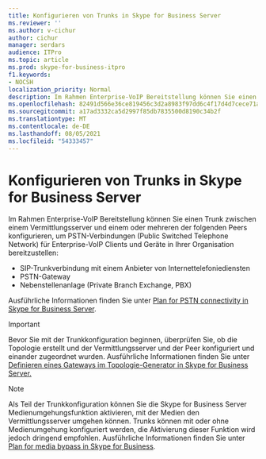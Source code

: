 ```yaml
---
title: Konfigurieren von Trunks in Skype for Business Server
ms.reviewer: ''
ms.author: v-cichur
author: cichur
manager: serdars
audience: ITPro
ms.topic: article
ms.prod: skype-for-business-itpro
f1.keywords:
- NOCSH
localization_priority: Normal
description: Im Rahmen Enterprise-VoIP Bereitstellung können Sie einen Trunk zwischen einem Vermittlungsserver und einem oder mehreren Peers konfigurieren, um PSTN-Verbindungen (Public Switched Telephone Network) für Enterprise-VoIP Clients und Geräte in Ihrer Organisation bereitzustellen.
ms.openlocfilehash: 82491d566e36ce819456c3d2a8983f97dd6c4f17d4d7cece71a066342d48efea
ms.sourcegitcommit: a17ad3332ca5d2997f85db7835500d8190c34b2f
ms.translationtype: MT
ms.contentlocale: de-DE
ms.lasthandoff: 08/05/2021
ms.locfileid: "54333457"
---
```

# <a name="configuring-trunks-in-skype-for-business-server"></a>Konfigurieren von Trunks in Skype for Business Server

Im Rahmen Enterprise-VoIP Bereitstellung können Sie einen Trunk zwischen einem Vermittlungsserver und einem oder mehreren der folgenden Peers konfigurieren, um PSTN-Verbindungen (Public Switched Telephone Network) für Enterprise-VoIP Clients und Geräte in Ihrer Organisation bereitzustellen:

- SIP-Trunkverbindung mit einem Anbieter von Internettelefoniediensten
- PSTN-Gateway
- Nebenstellenanlage (Private Branch Exchange, PBX)

Ausführliche Informationen finden Sie unter [Plan for PSTN connectivity in Skype for Business Server](../../plan-your-deployment/enterprise-voice-solution/pstn-connectivity-0.md).

> [!IMPORTANT]
> Bevor Sie mit der Trunkkonfiguration beginnen, überprüfen Sie, ob die Topologie erstellt und der Vermittlungsserver und der Peer konfiguriert und einander zugeordnet wurden. Ausführliche Informationen finden Sie unter [Definieren eines Gateways im Topologie-Generator in Skype for Business Server.](../../deploy/deploy-enterprise-voice/define-a-gateway.md)

> [!NOTE]
> Als Teil der Trunkkonfiguration können Sie die Skype for Business Server Medienumgehungsfunktion aktivieren, mit der Medien den Vermittlungsserver umgehen können. Trunks können mit oder ohne Medienumgehung konfiguriert werden, die Aktivierung dieser Funktion wird jedoch dringend empfohlen. Ausführliche Informationen finden Sie unter [Plan for media bypass in Skype for Business](../../plan-your-deployment/enterprise-voice-solution/media-bypass.md).
